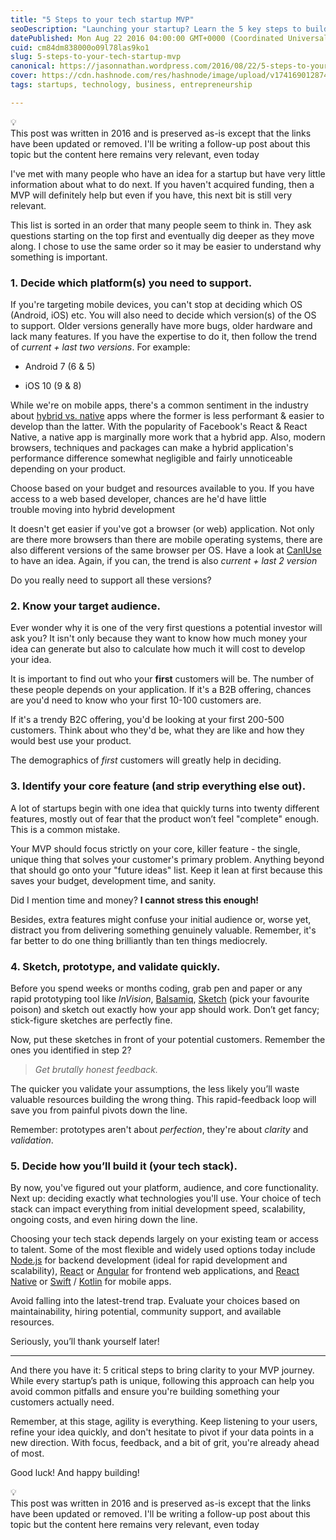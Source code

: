 ```yaml
---
title: "5 Steps to your tech startup MVP"
seoDescription: "Launching your startup? Learn the 5 key steps to build a solid MVP: focus, prototype, and choose the right tech stack for success!"
datePublished: Mon Aug 22 2016 04:00:00 GMT+0000 (Coordinated Universal Time)
cuid: cm84dm838000o09l78las9ko1
slug: 5-steps-to-your-tech-startup-mvp
canonical: https://jasonnathan.wordpress.com/2016/08/22/5-steps-to-your-tech-startup-mvp/
cover: https://cdn.hashnode.com/res/hashnode/image/upload/v1741690128745/46b226cf-103d-40c9-ac67-ef76619b75ac.png
tags: startups, technology, business, entrepreneurship

---
```


<div data-node-type="callout">
<div data-node-type="callout-emoji">💡</div>
<div data-node-type="callout-text">This post was written in 2016 and is preserved as-is except that the links have been updated or removed. I'll be writing a follow-up post about this topic but the content here remains very relevant, even today</div>
</div>

I've met with many people who have an idea for a startup but have very little information about what to do next. If you haven't acquired funding, then a MVP will definitely help but even if you have, this next bit is still very relevant.

This list is sorted in an order that many people seem to think in. They ask questions starting on the top first and eventually dig deeper as they move along. I chose to use the same order so it may be easier to understand why something is important.

### 1\. Decide which platform(s) you need to support.

If you're targeting mobile devices, you can't stop at deciding which OS (Android, iOS) etc. You will also need to decide which version(s) of the OS to support. Older versions generally have more bugs, older hardware and lack many features. If you have the expertise to do it, then follow the trend of *current + last two versions*. For example:

* Android 7 (6 & 5)
    
* iOS 10 (9 & 8)
    

While we're on mobile apps, there's a common sentiment in the industry about [hybrid vs. native](https://www.jasonnathan.com/articles/startups/hybrid-vs-native-the-age-old-debate-revisited) apps where the former is less performant & easier to develop than the latter. With the popularity of Facebook's React & React Native, a native app is marginally more work that a hybrid app. Also, modern browsers, techniques and packages can make a hybrid application's performance difference somewhat negligible and fairly unnoticeable depending on your product.

Choose based on your budget and resources available to you. If you have access to a web based developer, chances are he'd have little trouble moving into hybrid development

It doesn't get easier if you've got a browser (or web) application. Not only are there more browsers than there are mobile operating systems, there are also different versions of the same browser per OS. Have a look at [CanIUse](http://caniuse.com/#comparison) to have an idea. Again, if you can, the trend is also *current + last 2 version*

Do you really need to support all these versions?

### 2\. Know your target audience.

Ever wonder why it is one of the very first questions a potential investor will ask you? It isn't only because they want to know how much money your idea can generate but also to calculate how much it will cost to develop your idea.

It is important to find out who your **first** customers will be. The number of these people depends on your application. If it's a B2B offering, chances are you'd need to know who your first 10-100 customers are.

If it's a trendy B2C offering, you'd be looking at your first 200-500 customers. Think about who they'd be, what they are like and how they would best use your product.

The demographics of *first* customers will greatly help in deciding.

### 3\. Identify your core feature (and strip everything else out).

A lot of startups begin with one idea that quickly turns into twenty different features, mostly out of fear that the product won’t feel "complete" enough. This is a common mistake.

Your MVP should focus strictly on your core, killer feature - the single, unique thing that solves your customer's primary problem. Anything beyond that should go onto your "future ideas" list. Keep it lean at first because this saves your budget, development time, and sanity.

Did I mention time and money? **I cannot stress this enough!**

Besides, extra features might confuse your initial audience or, worse yet, distract you from delivering something genuinely valuable. Remember, it's far better to do one thing brilliantly than ten things mediocrely.

### 4\. Sketch, prototype, and validate quickly.

Before you spend weeks or months coding, grab pen and paper or any rapid prototyping tool like *InVision*, [Balsamiq](https://balsamiq.com), [Sketch](https://www.sketch.com) (pick your favourite poison) and sketch out exactly how your app should work. Don’t get fancy; stick-figure sketches are perfectly fine.

Now, put these sketches in front of your potential customers. Remember the ones you identified in step 2?

> *Get brutally honest feedback.*

The quicker you validate your assumptions, the less likely you’ll waste valuable resources building the wrong thing. This rapid-feedback loop will save you from painful pivots down the line.

Remember: prototypes aren't about *perfection*, they're about *clarity* and *validation*.

### 5\. Decide how you’ll build it (your tech stack).

By now, you've figured out your platform, audience, and core functionality. Next up: deciding exactly what technologies you'll use. Your choice of tech stack can impact everything from initial development speed, scalability, ongoing costs, and even hiring down the line.

Choosing your tech stack depends largely on your existing team or access to talent. Some of the most flexible and widely used options today include [Node.js](https://nodejs.org/) for backend development (ideal for rapid development and scalability), [React](https://react.dev/) or [Angular](https://angular.io/) for frontend web applications, and [React Native](https://reactnative.dev/) or [Swift](https://developer.apple.com/swift/) / [Kotlin](https://developer.android.com/kotlin) for mobile apps.

Avoid falling into the latest-trend trap. Evaluate your choices based on maintainability, hiring potential, community support, and available resources.

Seriously, you’ll thank yourself later!

---

And there you have it: 5 critical steps to bring clarity to your MVP journey. While every startup’s path is unique, following this approach can help you avoid common pitfalls and ensure you're building something your customers actually need.

Remember, at this stage, agility is everything. Keep listening to your users, refine your idea quickly, and don't hesitate to pivot if your data points in a new direction. With focus, feedback, and a bit of grit, you're already ahead of most.

Good luck! And happy building!

<div data-node-type="callout">
<div data-node-type="callout-emoji">💡</div>
<div data-node-type="callout-text">This post was written in 2016 and is preserved as-is except that the links have been updated or removed. I'll be writing a follow-up post about this topic but the content here remains very relevant, even today</div>
</div>